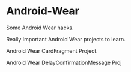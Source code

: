 # Android-Wear
Some Android Wear hacks.

Really Important Android Wear projects to learn.

Android Wear CardFragment Project.

Android Wear DelayConfirmationMessage Proj
